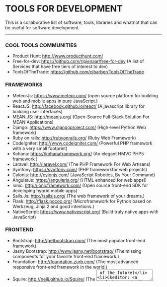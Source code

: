 # TOOLS FOR DEVELOPMENT
This is a collaborative list of software, tools, libraries and whatnot that can be useful for software development.

---


### COOL TOOLS COMMUNITIES
* Product Hunt: http://www.producthunt.com/
* Free-for-dev: https://github.com/ripienaar/free-for-dev (A list of Services that have free tiers of interest to dev)
* ToolsOfTheTrade: https://github.com/cjbarber/ToolsOfTheTrade



### FRAMEWORKS
* MeteorJs: https://www.meteor.com/ (open source platform for building web and mobile apps in pure JavaScript.)
* ReactJS: http://facebook.github.io/react/ (A javascript library for building user interfaces)
* MEAN.JS: http://meanjs.org/ (Open-Source Full-Stack Solution For MEAN Applications)
* Django: https://www.djangoproject.com/ (High-level Python Web framework)
* Ruby on rails: http://rubyonrails.org/ (Ruby Web Framework)
* CodeIgniter: http://www.codeigniter.com/ (Powerful PHP framework with a very small footprint)
* Kohana: https://kohanaframework.org/ (An elegant HMVC PHP5 framework )
* Laravel: http://laravel.com/ (The PHP Framework For Web Artisans)
* Symfony: https://symfony.com/ (PHP frameworkfor web projects)
* Cylonjs: http://cylonjs.com/ (JavaScript Robotics, By Your Command)
* AngularJs: https://angularjs.org/ (HTML enhanced for web apps!)
* Ionic: http://ionicframework.com/ (Open source front-end SDK for developing hybrid mobile apps)
* Sails.Js: http://sailsjs.org/ (The web framework of your dreams.)
* Flask: http://flask.pocoo.org/ (Microframework for Python based on Werkzeug, Jinja 2 and good intentions.)
* NativeScript: https://www.nativescript.org/ (Build truly native apps with JavaScript)



### FRONTEND
* Bootstrap: http://getbootstrap.com/ (The most popular front-end framework)
* Jasny Bootstrap: http://www.jasny.net/bootstrap/ (The missing components for your favorite front-end framework.)
* Foundation: http://foundation.zurb.com/ (The most advanced responsive front-end framework in the world.)
* Squire: http://neilj.github.io/Squire/ (The <textarea> of the future)
* Ckeditor: http://ckeditor.com/ (Web text editor)
* Bootstrap WYSIWYG editor: http://mindmup.github.io/bootstrap-wysiwyg/
* SweetAlert for Bootstrap: http://lipis.github.io/bootstrap-sweetalert/
* Sweet Alert: http://tristanedwards.me/sweetalert
* Semantic UI: http://semantic-ui.com/ (User Interface is the language of the web)
* Masonry: http://masonry.desandro.com/ (Cascading grid layout library)
* Isotope: http://isotope.metafizzy.co/ (Filter & sort magical layouts)
* Bootstrap icon picker: http://victor-valencia.github.io/bootstrap-iconpicker/
* Bootstrap color picker: http://mjolnic.com/bootstrap-colorpicker/
* Simple color picker: https://github.com/tkrotoff/jquery-simplecolorpicker
* Bootstrap date picker: https://eonasdan.github.io/bootstrap-datetimepicker/
* Awesome Bootstrap Checkbox: https://github.com/flatlogic/awesome-bootstrap-checkbox
* WOW.js: http://mynameismatthieu.com/WOW/
* Portfolio.js: https://github.com/abhiomkar/portfoliojs (Beautiful portfolio images with horizontal scrolling)
* Bootstrap Start rating: http://plugins.krajee.com/star-rating/demo
* Ionic + Material: http://ionicmaterial.com/
* Credit card: https://github.com/jessepollak/card (Make your credit card form better in one line of code)
* FluidBox: http://terrymun.github.io/Fluidbox/ (Opening images seamlessly in a lightbox on your page)
* Slider Pips: http://simeydotme.github.io/jQuery-ui-Slider-Pips/ (Making jQuery Sliders a little bit nicer)
* Material Login Form: http://codepen.io/andytran/pen/RPBdgM
* Payment Flat Form: http://codepen.io/andytran/pen/pJLEbZ
* Odometer: https://github.com/HubSpot/odometer (Smoothly transitions numbers with ease)
* Email client css support: http://templates.mailchimp.com/resources/email-client-css-support/.
* Toastr notifications: http://codeseven.github.io/toastr/ (Simple javascript toast notifications).
* Angular Material: https://material.angularjs.org/latest/demo/button (Material Design in Angular.js)
* Devices.css: http://marvelapp.github.io/devices.css/ (11 Pure CSS (Mostly) Flat Mobile Devices)
* Morphing Modal: https://codyhouse.co/gem/morphing-modal-window/ (Morphing Modal Window)
* Material UI: http://www.material-ui.com/ (A Set of React Components with Material Design)
* Bootstrap Material Design: https://fezvrasta.github.io/bootstrap-material-design/bootstrap-elements.html
* Polymer: https://www.polymer-project.org/1.0/ (Create reusable components with speed and efficiency)
* Web Components: http://webcomponents.org/ (A place to discuss and evolve web component best-practices)
* Titatoggle: http://kleinejan.github.io/titatoggle/ (Awesome toggle buttons without Javascript)
* Material design waves effect: http://fian.my.id/Waves/
* Disorted buttons effects: http://tympanus.net/Development/DistortedButtonEffects/?ref=producthunt
* Bootstrap Material Datepickers:
	http://t00rk.github.io/bootstrap-material-datetimepicker/
	https://codepen.io/SimeonC/pen/XJdWPy
	http://mominsamir.github.io/date-time-picker/#/time-picker-demo
	http://codepen.io/alenaksu/full/eNzbrZ



### TUTORIAL VIEWS PLUGINS
* Bootstrap Tour: http://bootstraptour.com/
* Intro.js: http://usablica.github.io/intro.js/
* Pageguide.js: http://tracelytics.github.io/pageguide/
* Pageguide.js: http://zurb.com/playground/jquery-joyride-feature-tour-plugin
* jQuery Feature Tours: http://eragonj.github.io/Trip.js/
* jQuery Page Walkthrough: http://jwarby.github.io/jquery-pagewalkthrough/
* OkayNav: https://github.com/VPenkov/okayNav
* BallonCss: http://kazzkiq.github.io/balloon.css/ (Tooltips library)



### STYLES: CSS, FONTS, ICONS
* Css Guide Lines: http://cssguidelin.es/
* WebFont Generator: http://www.fontsquirrel.com/tools/webfont-generator
* Loader animations: http://connoratherton.com/loaders
* Loaders and Spinners: http://codepen.io/collection/HtAne/ (Large collection)
Hamburguers: https://jonsuh.com/hamburgers/ (Tasty CSS-animated hamburgers)
* Square loader: http://codepen.io/dicson/pen/vOxZjM
* Snazzy Maps: https://snazzymaps.com/ (Free styles for Google Maps)
* Css Triggers: http://csstriggers.com/ (A GAME OF LAYOUT, PAINT, AND COMPOSITE.)
* Emojis: http://ned.im/wdt-emoji-bundle/



### ICONS
* SVG Porn: http://svgporn.com/ (Awesome collection of svg logos)
* SMASHICONS: http://app.smashicons.com/
* Flaticon: http://www.flaticon.com/
* Iconfinder: https://www.iconfinder.com/
* Fontastic: http://fontastic.me
* Someicons: http://someicons.chrisveigt.com/
* Iconshock: http://www.iconshock.com/social-media-icons/



### FONT ICONS
* Fortawesome: http://fortawesome.github.io/Font-Awesome/icons/
* Glyphicons: http://glyphicons.com/
* Elegant icons: https://github.com/josephnle/elegant-icons
* Simple line icons: https://github.com/thesabbir/simple-line-icons
* Devicons: http://vorillaz.github.io/devicons/#/dafont
* Foundations icions: http://zurb.com/playground/foundation-icon-fonts-3



### JS
* Nedb: https://github.com/louischatriot/nedb
* Learning JavaScript Design Patterns: https://addyosmani.com/resources/essentialjsdesignpatterns/book/
* Javascript Guide Style: https://github.com/airbnb/javascript
* Json pretty print: http://jsonprettyprint.com/ (A simple JSON pretty printer)
* Jquery: https://jquery.com/ (Fast, small, and feature-rich JavaScript library)
* Jquery UI: https://jqueryui.com/ (Set of user interface interactions, effects, widgets)
* Modernizr: http://modernizr.com/ (JavaScript library that detects HTML5 and CSS3 features in the user’s browser.)
* Moment.js: http://momentjs.com/ (Parse, validate, manipulate, and display dates in JavaScript.)
* JQuery CheatSheet: http://oscarotero.com/jquery/
* Textile live web editor: http://borgar.github.io/textile-js/
* Jcrop: http://deepliquid.com/content/Jcrop.html (The jQuery Image Cropping Plugin)
* Smartcrop.js: https://github.com/jwagner/smartcrop.js/ (Implements an algorithm to find good crops for images.)
* Faker.js: https://github.com/marak/Faker.js/ (Generate massive amounts of fake data)
* Imagesloaded: https://github.com/desandro/imagesloaded (You images done yet or what?)
* Is.js: http://arasatasaygin.github.io/is.js/ (Micro check library)
* Mobile Detect: http://hgoebl.github.io/mobile-detect.js/ (Device detection (phone, tablet, desktop, mobile grade, os, versions))
* Jumly: http://jumly.tmtk.net/ (JavaScript library for UML diagram rendering engine)
* Sortable: http://rubaxa.github.io/Sortable/ (The JavaScript library for modern browsers and touch devices. No jQuery.)
* Gmaps.js: http://hpneo.github.io/gmaps/ (Google maps api with less pain and more fun)
* Geocomplete: https://ubilabs.github.io/geocomplete/ (jQuery Geocoding and Places Autocomplete Plugin)
* Mermaid: https://github.com/knsv/mermaid (Generation of diagram and flowchart from text)
* Regulex: https://jex.im/regulex/ (JavaScript Regular Expression Parser & Visualizer)
* Chosen: https://harvesthq.github.io/chosen/ (Select boxes much more user-friendly)
* html2canvas: http://html2canvas.hertzen.com/ (Allows you to take "screenshots" of webpages)
* Jquery Cookie: https://github.com/carhartl/jquery-cookie (A simple plugin for reading, writing and deleting cookies)
* jQuery Fast Live Filter: http://anthonybush.com/projects/jquery_fast_live_filter/
* Ridiculously Responsive Social Sharing Buttons: http://kurtnoble.com/labs/rrssb/
* TreeListFilter: https://github.com/hnvcam/treelistfilter
* Jquery Price Format: https://github.com/flaviosilveira/Jquery-Price-Format
* JQuery Datatables: https://www.datatables.net/
* Jquery multiselect: http://loudev.com/
* Restive.JS: http://restivejs.com/ (The Easiest Way to make your Website Responsive or Adaptive!)
* D3js: http://d3js.org/ (JavaScript library for manipulating documents based on data)
* Shortenjs: https://shorten.li/js/ (A free client-side url-shortener)
* Img-crawler: https://www.npmjs.com/package/img-crawler (Download images from a given URL)
* Dropzonejs: http://www.dropzonejs.com/
* ListJs: http://www.listjs.com/ (Vanilla JavaScript that adds search, sort, filtersand flexibility to plain HTML lists, tables.)
* Shuffle: http://vestride.github.io/Shuffle/ (Categorize, sort, and filter a responsive grid of items)
* Inmmutable.js: http://facebook.github.io/immutable-js/ (Persistent data collections for Javascript)
* Electron: http://electron.atom.io/ (Build cross platform desktop apps with web technologies)
* Snapsvg: http://snapsvg.io/ (The JavaScript SVG library for the modern web.)
* Vega: http://vega.github.io/vega/ (For creating, saving, and sharing visualization designs.)
* Day Schedule Selector: https://github.com/artsy/day-schedule-selector (Weekly schedule with days selector),
* Multiple Select: http://wenzhixin.net.cn/p/multiple-select/docs/ ( jQuery plugin to select multiple elements with checkboxes)
* Slick: http://kenwheeler.github.io/slick/ (Sliders)
* Colorify: http://colorify.rocks/ (The simple, customizable, tiny javascript color extractor).
* Superplaceholderjs: http://kushagragour.in/lab/superplaceholderjs/
* Drift: https://imgix.github.io/drift/ (Zoom on hover images)
* ProgressJs: http://usablica.github.io/progress.js/ (A themeable progress bar library for everything.)
* NotifyJs: https://notifyjs.com/



### MOBILE DEVELOPMENT
* MOBILE-FRIENDLY TEST By Google: https://www.google.com/webmasters/tools/mobile-friendly/
* Infer: http://fbinfer.com/ (A tool to detect bugs in Android and iOS apps before they ship)



### REACTJS
* Descubre React (BOOK): https://leanpub.com/b/reactjs-coffeescript
* TouchstoneJS: http://touchstonejs.io/ (React.js powered UI framework for developing beautiful hybrid mobile apps.)
* Relay: https://github.com/facebook/relay (JavaScript framework for building data-driven React applications)



### MeteorJS
* Discover meteor: https://www.discovermeteor.com/
* Explore Meteor Packages: https://atmospherejs.com/
* Handlebars: http://handlebarsjs.com/ (Let you build semantic templates effectively with no frustration.)
* The Meteor Testing Manual: http://www.meteortesting.com/
* Velocity: https://velocity.readme.io/ (Testing frameworks for meteor)
* Angular Meteor: http://angular-meteor.com/
* IRC: https://webchat.freenode.net/ (Channel #meteor)
* Libreboard: https://github.com/libreboard/libreboard (An open-source kanban board)
* DevPost: http://devpost.com/software/built-with/meteor-js (Software built with Meteor.Js)
* Meteor Learning: https://github.com/ericdouglas/Meteor-Learning
* ElectroMeteor: https://goo.gl/bWqoZp (Build Desktop Applications With Electron + Meteor)
* Meteoric: http://meteoric.github.io/ (Build Meteor apps with Ionic…)
* List Resources for Learning: http://learncooltech.com/resources-learn-javascript-meteor/
* Whatapp clone (Meteor + Ionic + Angular): http://info.meteor.com/blog/whatsapp-with-meteor-angular-and-ionic



### IONIC (http://ionicframework.com/)
* Ionic Market: https://market.ionic.io/
* Ionic Material: https://market.ionic.io/themes/my-ionic-material-design



### BOTS
https://botsociety.io/
https://botmock.com/
https://rundexter.com/
https://wit.ai/



### PHP
* Carbon: http://carbon.nesbot.com/ (A simple PHP API extension for DateTime)
* Glide: http://glide.thephpleague.com/ (Wonderfully easy on-demand image manipulation library written in PHP).



### ELM
* Packages browser: http://package.elm-lang.org/.
* Core packages: http://package.elm-lang.org/packages/elm-lang/core/3.0.0/



### TESTING
* Velocity: https://velocity.readme.io/ (Testing frameworks for meteor)
* Jasmine: http://jasmine.github.io/2.1/custom_matcher.html
* Selenium: http://www.seleniumhq.org/ (Selenium automates browsers.)
* Nightwatchjs: http://nightwatchjs.org/ (End-to-End (E2E) Testing) (Sources)



### ENVIROMENTS FOR DEVELOP
* Vagrant: https://www.vagrantup.com/ (Development environments made easy.)
* Jsbin: http://jsbin.com/help/features
* Nitrous: https://www.nitrous.io/ (Cloud-based code editor with collaboration, one-click installs and snapshots)



### Gestores de procesos
* WebPack: http://webpack.github.io/ (Webpack is a bundler for modules)
* Gulp.js: http://gulpjs.com/ (Automate and enhance your workflow)
* Grunt.js: http://gruntjs.com/ (The JavaScript Task Runner)



### VAGRANT
* Vaprobash: https://github.com/fideloper/Vaprobash (Vagrant Provisioning Bash Scripts)
* Vagrant Python 3.4: https://github.com/adionditsak/vagrant-python-env



### PAYMENTS WEB TOOLS INTEGRATIONS
* Stripe: https://stripe.com/
* Mango: https://getmango.com/



### TEXT EDITORS
* Sublime Text 3: http://www.sublimetext.com/3
* Atom: https://atom.io/ (A hackable text editorfor the 21st Century)



### BIG DATA
* Jupyter: http://jupyter.org/ (Open source, interactive data science and scientific computing across over 40 programming languages.)



### SUBLIME TEXT 3
* Package Control: https://packagecontrol.io/installation
* Material Theme: http://equinusocio.github.io/material-theme/
* Sublime Alignment: http://wbond.net/sublime_packages/alignment
* Sublime less2css: https://github.com/timdouglas/sublime-less2css
* AdvancedNewFile: https://github.com/skuroda/Sublime-AdvancedNewFile
* TrailingSpaces: https://github.com/SublimeText/TrailingSpaces
* SublimeLinter: https://github.com/SublimeLinter/SublimeLinter3
* Compare Side-By-Side: https://packagecontrol.io/packages/Compare%20Side-By-Side
* Sidebar Enhancements: https://github.com/titoBouzout/SideBarEnhancements
* SublimeLinter-jshint: https://github.com/SublimeLinter/SublimeLinter-jshint



### OPEN SOURCES
* Owncloud: https://owncloud.org/ (You can have a dropbox in your own server :) )



### MULTIMEDIA
* Dev_Tones: http://rcptones.com/dev_tones/ (Sound effects)
* Videvo: http://www.videvo.net/ (free stock footage and motion graphics)
* Pixabay: https://pixabay.com/ (Free images)
* Cover: http://www.coverr.co/ (Beautiful, free videos for your homepage)
* Fancy Footage Club: http://fancyfootage.club/ (Cinema-quality footage forcreative projects of every size)
* Pexels Videos: https://videos.pexels.com/ (Completely free stock videos.
* Xtock Video: http://www.xstockvideo.com/ (Free HD videos loops for awesome landing pages)
* Mazwai: http://mazwai.com/ (Download free creative commons HD video clips & footages.)
* Gratisography: http://www.gratisography.com/ (Free high-resolution pictures)
* Subtle Patterns: http://subtlepatterns.com/ (Free high quality patterns for your next web project.)
* Awesome Images Resources: https://github.com/heyalexej/awesome-images
* FreebiesJedi: http://freebiesjedi.com/ (Discover & Download Useful Freebies Today)
* Unplash: https://unsplash.com (Free high-resolution photos.)



### OTHER COOL TOOLS
* Tool for generating random JSON data: http://www.json-generator.com/
* Lipsum.pro: https://lipsum.pro/ (The superfast Lorem Ipsum text generator)
* ColorHexa: http://www.colorhexa.com/
* 0to255: http://www.0to255.com/
* Asciinema: https://asciinema.org/ (Record and share your terminal sessions, the right way.)
* Color Hunt: http://www.colorhunt.co/ (Curated collection of beautiful colors)
* Material Palette: http://www.materialpalette.com/
* Crayon: http://riccardoscalco.github.io/crayon/ (Because colors have a name)
* AnyApi: https://any-api.com/ (Over 100 High-quality Public APIs)
* Color thief: http://lokeshdhakar.com/projects/color-thief/ (Get the dominant color from an image.)
* JavaScript Beautifier: http://jsbeautifier.org/
* W3 Validator: http://validator.w3.org/
* Whats my browser size?: http://whatsmybrowsersize.com/
* Beautiful Mockups in Seconds: https://placeit.net/
* Placehold.it: http://placehold.it/ (A quick and simple image placeholder service)
* Compressor.io: https://compressor.io/
* CSS Filter Effects: http://html5-demos.appspot.com/static/css/filters/index.html
* Screenfly: http://quirktools.com/screenfly (Test your website on any screen size including desktops).
* Multi Screen Resolution Test: http://whatismyscreenresolution.net/multi-screen-test (Screen tester)
* Compressor.io: https://compressor.io/ (Compress and optimize your images. Up to 90% file size reduction)
* Tiff: http://tiff.herokuapp.com/ (Visually contrasts the differences between two fonts.)
* Wappalyzer: https://goo.gl/0tbkmn (Identifies software on the web)



### PROTOTYPING
* Precursor app: https://precursorapp.com/ (Easy prototype applications)
* Flinto: https://www.flinto.com/mac (The prototyping tool designers have been waiting for.)
* Articles about prototyping: http://goo.gl/vkXIzH, http://goo.gl/O3dFxh
* Prottapp: https://prottapp.com/
* Marvel: https://marvelapp.com/ (Free mobile & web prototypingfor everyone.)
* Placeit: https://placeit.net/ (Fancy Mockups & Demo Videos)
* Ionic Creator: http://ionic.io/products/creator
* Pixate: http://www.pixate.com/ (Make your ideas a reality)
* Zeplin: https://zeplin.io/ (Build pixel perfect apps in peace)



### COOL SERVICES
* Mixpanel: https://mixpanel.com/ (Actions speak louder than page views.)
* Localizejs: https://localizejs.com/ (Easily translate dynamic applications)
* Conversejs: https://conversejs.org/ (A free and open-source XMPP chat client in your browser)
* Tawk: https://www.tawk.to/ (Message Your Visitors in Real Time)
* Hotjar: https://www.hotjar.com/ (All-in-one Analytics and Feedback.)



### WEBS FOR LEARNING
* DevDocs: http://devdocs.io/ (Combines multiple API documentations in a fast, organized, and searchable interface)
* CodeHero: http://codehero.co/
* Frontend Masters: https://frontendmasters.com/
* Egghead.io: http://egghead.io/
* Tree house: https://teamtreehouse.com/
* Platzi: https://platzi.com/
* Tutsplus: http://tutsplus.com/
* Code School: https:A/www.codeschool.com/
* Udemy: https://www.udemy.com/
* Snipplr: http://www.snipplr.com/



### AWESOME TEMPLATES
* HTML5UP: http://html5up.net/ (Free HTML5 Full Responsive templates)
* Material design templates: http://www.getmdl.io/templates/index.html
* Free HTML 5 templates: https://w3layouts.com/free-responsive-html5-css3-website-templates/



### MISCELLANEOUS (Other cool tools or webs are not necessarily for development)
* Slides: https://slides.com (Slides is a place for creating, presenting and sharing slide decks.)
* Slack: https://slack.com/
* Discordapp: https://discordapp.com/ (All-in-one voice and text chat for gamers.)
* Zapier: https://zapier.com/ (Connect the apps you use, automate tasks, get more out of your data.)
* IFTTT: https://ifttt.com/ (Connect the apps you love)
* Some printable paper rulers: http://www.vendian.org/mncharity/dir3/paper_rulers/
* Real or fake: http://www.realorfake.ph/
* CallToIdea: http://www.calltoidea.com/ (Get quickly inspiration!)
* GrowthHackers: https://growthhackers.com
* BlueStack: http://www.bluestacks.com/   (Awesome android emulator)
* The best url regex: https://mathiasbynens.be/demo/url-regex
* WebsiteGrader: https://website.grader.com/ (How strong is your website?)
